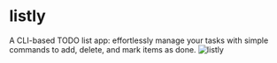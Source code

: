 # listly
A CLI-based TODO list app: effortlessly manage your tasks with simple commands to add, delete, and mark items as done.
![listly](https://github.com/user-attachments/assets/d09521a5-6493-4f01-b641-ea73226dfd98)
